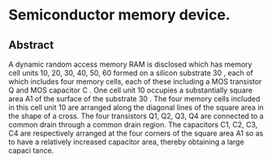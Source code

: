 # Semiconductor memory device.

## Abstract
A dynamic random access memory RAM is disclosed which has memory cell units 10, 20, 30, 40, 50, 60 formed on a silicon substrate 30 , each of which includes four memory cells, each of these including a MOS transistor Q and MOS capacitor C . One cell unit 10 occupies a substantially square area A1 of the surface of the substrate 30 . The four memory cells included in this cell unit 10 are arranged along the diagonal lines of the square area in the shape of a cross. The four transistors Q1, Q2, Q3, Q4 are connected to a common drain through a common drain region. The capacitors C1, C2, C3, C4 are respectively arranged at the four corners of the square area A1 so as to have a relatively increased capacitor area, thereby obtaining a large capaci tance.